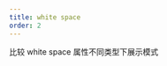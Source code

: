 ```yaml
---
title: white space
order: 2
---
```


比较 white space 属性不同类型下展示模式

<code src="../../components/whiteSpace.tsx" />
